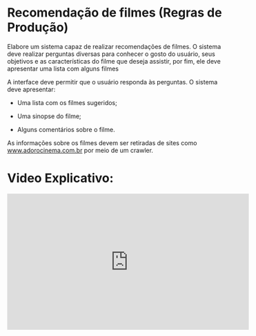 # Recomendação de filmes (Regras de Produção)

Elabore um sistema capaz de realizar recomendações de filmes. O sistema deve realizar perguntas
diversas para conhecer o gosto do usuário, seus objetivos e as características do filme que deseja assistir,
por fim, ele deve apresentar uma lista com alguns filmes

A interface deve permitir que o usuário responda às perguntas.
O sistema deve apresentar:

* Uma lista com os filmes sugeridos;

* Uma sinopse do filme;

* Alguns comentários sobre o filme.

As informações sobre os filmes devem ser retiradas de sites como www.adorocinema.com.br
por meio de um crawler.


# Video Explicativo:

<iframe width="560" height="315" src="https://www.youtube.com/embed/QLlvchvixgk?si=X6lG6MebmJafRzz1" frameborder="0" allow="accelerometer; 
autoplay; clipboard-write; encrypted-media; gyroscope; picture-in-picture" allowfullscreen></iframe>